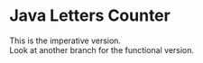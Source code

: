 ﻿# Java Letters Counter

This is the imperative version.  
Look at another branch for the functional version.
